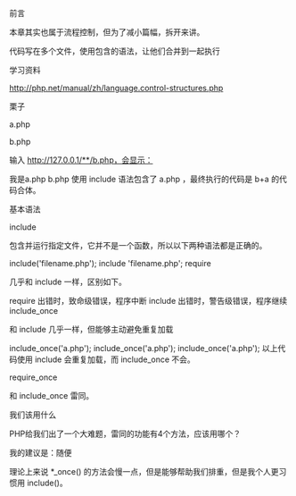 前言

本章其实也属于流程控制，但为了减小篇幅，拆开来讲。

代码写在多个文件，使用包含的语法，让他们合并到一起执行

学习资料

http://php.net/manual/zh/language.control-structures.php

栗子

a.php

<?php
$name = '我是a.php';
?>
b.php

<?php
include('a.php');
echo $name;
?>
输入 http://127.0.0.1/**/b.php，会显示：

我是a.php
b.php 使用 include 语法包含了 a.php ，最终执行的代码是 b+a 的代码合体。

基本语法

include

包含并运行指定文件，它并不是一个函数，所以以下两种语法都是正确的。

include('filename.php');
include 'filename.php';
require

几乎和 include 一样，区别如下。

require 出错时，致命级错误，程序中断
include 出错时，警告级错误，程序继续
include_once

和 include 几乎一样，但能够主动避免重复加载

include_once('a.php');
include_once('a.php');
include_once('a.php');
以上代码使用 include 会重复加载，而 include_once 不会。

require_once

和 include_once 雷同。

我们该用什么

PHP给我们出了一个大难题，雷同的功能有4个方法，应该用哪个？

我的建议是：随便

理论上来说 *_once() 的方法会慢一点，但是能够帮助我们排重，但是我个人更习惯用 include()。
